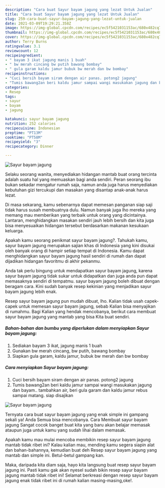 ```yaml
---
description: "Cara buat Sayur bayam jagung yang lezat Untuk Jualan"
title: "Cara buat Sayur bayam jagung yang lezat Untuk Jualan"
slug: 259-cara-buat-sayur-bayam-jagung-yang-lezat-untuk-jualan
date: 2021-03-09T19:29:21.358Z
image: https://img-global.cpcdn.com/recipes/ec5f5421031153ac/680x482cq70/sayur-bayam-jagung-foto-resep-utama.jpg
thumbnail: https://img-global.cpcdn.com/recipes/ec5f5421031153ac/680x482cq70/sayur-bayam-jagung-foto-resep-utama.jpg
cover: https://img-global.cpcdn.com/recipes/ec5f5421031153ac/680x482cq70/sayur-bayam-jagung-foto-resep-utama.jpg
author: Terry Burns
ratingvalue: 3.1
reviewcount: 12
recipeingredient:
- " bayam 3 ikat jagung manis 1 buah"
- " bw merah cincang bw putih bawang bombay"
- " gula garam kaldu jamur bubuk bw merah dan bw bombay"
recipeinstructions:
- "Cuci bersih bayam siram dengan air panas. potong2 jagung"
- "Tumis bawang2an beri kaldu jamur sampai wangi masukakan jagung dan bayam.. tambahkan air, beri gula garam dan kaldu jamur rebus sampai matang. siap disajikan"
categories:
- Resep
tags:
- sayur
- bayam
- jagung

katakunci: sayur bayam jagung 
nutrition: 252 calories
recipecuisine: Indonesian
preptime: "PT13M"
cooktime: "PT58M"
recipeyield: "3"
recipecategory: Dinner

---
```



![Sayur bayam jagung](https://img-global.cpcdn.com/recipes/ec5f5421031153ac/680x482cq70/sayur-bayam-jagung-foto-resep-utama.jpg)

Selaku seorang wanita, menyediakan hidangan mantab buat orang tercinta adalah suatu hal yang memuaskan bagi anda sendiri. Peran seorang ibu bukan sekadar mengatur rumah saja, namun anda juga harus menyediakan kebutuhan gizi tercukupi dan masakan yang disantap anak-anak harus lezat.

Di masa  sekarang, kamu sebenarnya dapat memesan panganan siap saji tidak harus susah membuatnya dulu. Namun banyak juga lho mereka yang memang mau memberikan yang terbaik untuk orang yang dicintainya. Lantaran, menghidangkan masakan sendiri jauh lebih bersih dan kita juga bisa menyesuaikan hidangan tersebut berdasarkan makanan kesukaan keluarga. 



Apakah kamu seorang penikmat sayur bayam jagung?. Tahukah kamu, sayur bayam jagung merupakan sajian khas di Indonesia yang kini disukai oleh banyak orang di hampir setiap tempat di Indonesia. Kamu dapat menghidangkan sayur bayam jagung hasil sendiri di rumah dan dapat dijadikan hidangan favoritmu di akhir pekanmu.

Anda tak perlu bingung untuk mendapatkan sayur bayam jagung, karena sayur bayam jagung tidak sukar untuk didapatkan dan juga anda pun dapat memasaknya sendiri di tempatmu. sayur bayam jagung boleh dibuat dengan beragam cara. Kini sudah banyak resep kekinian yang menjadikan sayur bayam jagung lebih enak.

Resep sayur bayam jagung pun mudah dibuat, lho. Kalian tidak usah capek-capek untuk memesan sayur bayam jagung, sebab Kalian bisa menyajikan di rumahmu. Bagi Kalian yang hendak mencobanya, berikut cara membuat sayur bayam jagung yang mantab yang bisa Kita buat sendiri.

<!--inarticleads1-->

##### Bahan-bahan dan bumbu yang diperlukan dalam menyiapkan Sayur bayam jagung:

1. Sediakan  bayam 3 ikat, jagung manis 1 buah
1. Gunakan  bw merah cincang, bw putih, bawang bombay
1. Siapkan  gula garam, kaldu jamur, bubuk bw merah dan bw bombay




<!--inarticleads2-->

##### Cara menyiapkan Sayur bayam jagung:

1. Cuci bersih bayam siram dengan air panas. potong2 jagung
1. Tumis bawang2an beri kaldu jamur sampai wangi masukakan jagung dan bayam.. tambahkan air, beri gula garam dan kaldu jamur rebus sampai matang. siap disajikan
<img src="https://img-global.cpcdn.com/steps/38b35ff35f0fcf4b/160x128cq70/sayur-bayam-jagung-langkah-memasak-2-foto.jpg" alt="Sayur bayam jagung">



Ternyata cara buat sayur bayam jagung yang enak simple ini gampang sekali ya! Anda Semua bisa mencobanya. Cara Membuat sayur bayam jagung Sangat cocok banget buat kita yang baru akan belajar memasak ataupun juga untuk kamu yang sudah lihai dalam memasak.

Apakah kamu mau mulai mencoba membikin resep sayur bayam jagung mantab tidak ribet ini? Kalau kalian mau, mending kamu segera siapin alat dan bahan-bahannya, kemudian buat deh Resep sayur bayam jagung yang mantab dan simple ini. Betul-betul gampang kan. 

Maka, daripada kita diam saja, hayo kita langsung buat resep sayur bayam jagung ini. Pasti kamu gak akan nyesel sudah bikin resep sayur bayam jagung mantab tidak ribet ini! Selamat berkreasi dengan resep sayur bayam jagung enak tidak ribet ini di rumah kalian masing-masing,oke!.

